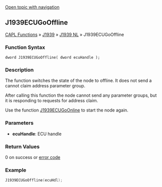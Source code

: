 [Open topic with navigation](../../../../../../CANoeDEFamily.htm#Topics/CAPLFunctions/J1939/J1939NodeLayer/Functions/CAPLfunctionJ1939ECUGoOffline.md)

## J1939ECUGoOffline

[CAPL Functions](../../../CAPLfunctions.md) » [J1939](../../CAPLfunctionsJ1939StartPage.md) » [J1939 NL](../CAPLfunctionsJ1939NLOverview.md) » J1939ECUGoOffline

### Function Syntax

```
dword J1939ECUGoOffline( dword ecuHandle );
```

### Description

The function switches the state of the node to offline. It does not send a cannot claim address parameter group.

After calling this function the node cannot send any parameter groups, but it is responding to requests for address claim.

Use the function [J1939ECUGoOnline](CAPLfunctionJ1939ECUGoOnline.md) to start the node again.

### Parameters

- **ecuHandle**: ECU handle

### Return Values

0 on success or [error code](../CAPLfunctionsJ1939NLErrorCodes.md)

### Example

```c
J1939ECUGoOffline(ecuHdl);
```
